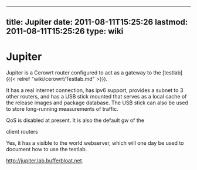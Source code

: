 
---
title: Jupiter
date: 2011-08-11T15:25:26
lastmod: 2011-08-11T15:25:26
type: wiki
---
Jupiter
=======

Jupiter is a Cerowrt router configured to act as a gateway to the
[testlab]({{< relref "wiki/cerowrt/Testlab.md" >}}).

It has a real internet connection, has ipv6 support, provides a subnet
to 3 other routers, and has a USB stick mounted that serves as a local
cache of the release images and package database. The USB stick can also
be used to store long-running measurements of traffic.

QoS is disabled at present. It is also the default gw of the
<link>client routers</link>

Yes, it has a visible to the world webserver, which will one day be used
to document how to use the testlab.

http://jupiter.lab.bufferbloat.net.
